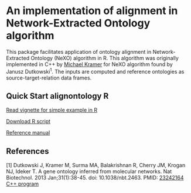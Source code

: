 # An implementation of alignment in Network-Extracted Ontology algorithm

This package facilitates application of ontology alignment in
Network-Extracted Ontology (NeXO) algorithm in R. This algorithm was
originally implemented in C++ by <a href="https://github.com/mhk7/">Michael Kramer</a> for NeXO algorithm found by Janusz Dutkowski<sup>1</sup>. The inputs are computed and reference ontologies as source-target-relation data frames.

## Quick Start alignontology R

<a href="https://htmlpreview.github.io/?https://github.com/herdiantrisufriyana/alignontology/blob/master/vignettes/quick-start-R.html">
Read vignette for simple example in R</a>

<a href="https://github.com/herdiantrisufriyana/alignontology/blob/main/vignettes/quick-start.R">Download R script</a>

<a href="https://github.com/herdiantrisufriyana/alignontology/blob/main/man/clixo_0.1.0.pdf">Reference manual</a>

## References

[1] Dutkowski J, Kramer M, Surma MA, Balakrishnan R, Cherry JM, Krogan NJ, Ideker T. A gene ontology inferred from molecular networks. Nat Biotechnol. 2013 Jan;31(1):38-45. doi: 10.1038/nbt.2463. PMID: 
<a href="https://pubmed.ncbi.nlm.nih.gov/23242164/">23242164</a> 
<a href="https://github.com/mhk7/alignOntology">C++ program</a>
